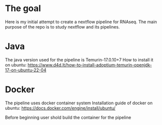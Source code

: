 # The goal
Here is my initial attempt to create a nextflow pipeline for RNAseq. The main purpose of the repo is to study nextflow and its pipelines. 
# Java
The java version used for the pipeline is Temurin-17.0.10+7
How to install it on ubuntu: https://www.d4d.lt/how-to-install-adoptium-temurin-openjdk-17-on-ubuntu-22-04
# Docker
The pipeline uses docker container system
Installation guide of docker on ubuntu: https://docs.docker.com/engine/install/ubuntu/

Before beginning user shold build the container for the pipeline
